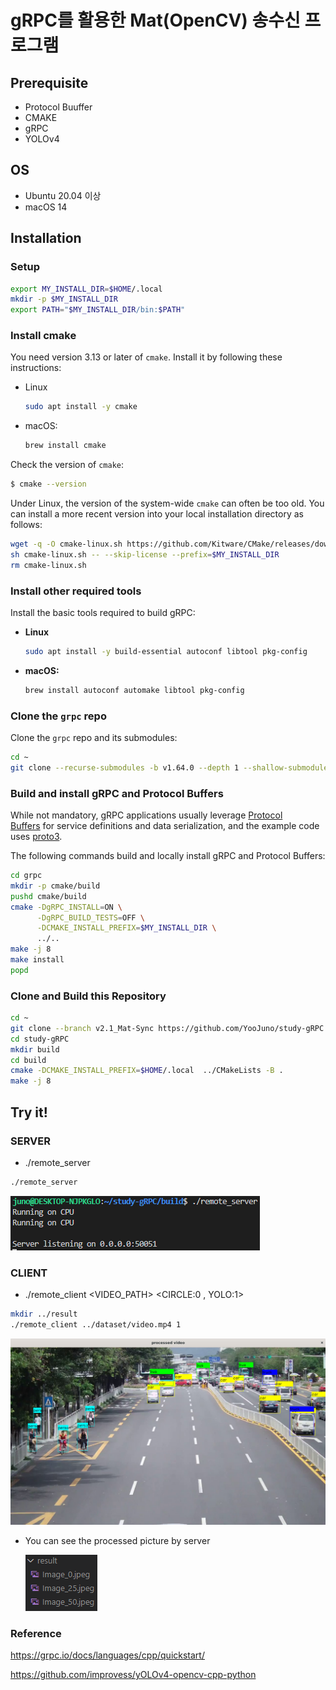 # gRPC를 활용한 Mat(OpenCV) 송수신 프로그램

## Prerequisite
- Protocol Buuffer
- CMAKE
- gRPC
- YOLOv4



## OS

- Ubuntu 20.04 이상
- macOS 14

## Installation

### Setup

```bash
export MY_INSTALL_DIR=$HOME/.local
mkdir -p $MY_INSTALL_DIR
export PATH="$MY_INSTALL_DIR/bin:$PATH"
```

### **Install cmake**

You need version 3.13 or later of `cmake`. Install it by following these instructions:

- Linux
    
    ```bash
    sudo apt install -y cmake
    ```
    
- macOS:
    
    ```bash
    brew install cmake
    ```
    

Check the version of `cmake`:

```bash
$ cmake --version
```


Under Linux, the version of the system-wide `cmake` can often be too old. You can install a more recent version into your local installation directory as follows:

```bash
wget -q -O cmake-linux.sh https://github.com/Kitware/CMake/releases/download/v3.19.6/cmake-3.19.6-Linux-x86_64.sh
sh cmake-linux.sh -- --skip-license --prefix=$MY_INSTALL_DIR
rm cmake-linux.sh
```

### **Install other required tools**

Install the basic tools required to build gRPC:

- **Linux**
    
    ```bash
    sudo apt install -y build-essential autoconf libtool pkg-config
    ```
    
- **macOS:**
    
    ```bash
    brew install autoconf automake libtool pkg-config
    ```
    

### **Clone the `grpc` repo**

Clone the `grpc` repo and its submodules:

```bash
cd ~
git clone --recurse-submodules -b v1.64.0 --depth 1 --shallow-submodules https://github.com/grpc/grpc
```

### **Build and install gRPC and Protocol Buffers**

While not mandatory, gRPC applications usually leverage [Protocol Buffers](https://developers.google.com/protocol-buffers) for service definitions and data serialization, and the example code uses [proto3](https://protobuf.dev/programming-guides/proto3).

The following commands build and locally install gRPC and Protocol Buffers:

```bash
cd grpc
mkdir -p cmake/build
pushd cmake/build
cmake -DgRPC_INSTALL=ON \
      -DgRPC_BUILD_TESTS=OFF \
      -DCMAKE_INSTALL_PREFIX=$MY_INSTALL_DIR \
      ../..
make -j 8
make install
popd
```

### Clone and Build this Repository

```bash
cd ~
git clone --branch v2.1_Mat-Sync https://github.com/YooJuno/study-gRPC.git
cd study-gRPC
mkdir build
cd build
cmake -DCMAKE_INSTALL_PREFIX=$HOME/.local  ../CMakeLists -B .
make -j 8
```

## **Try it!**

### SERVER

- ./remote_server

```bash
./remote_server
```
![alt text](images/image.png)    

### CLIENT

- ./remote_client   <VIDEO_PATH>   <CIRCLE:0 , YOLO:1>
```bash
mkdir ../result
./remote_client ../dataset/video.mp4 1
```
![alt text](images/image-1.png)


- You can see the processed picture by server

    ![alt text](images/image-2.png)

    

### Reference

https://grpc.io/docs/languages/cpp/quickstart/

https://github.com/improvess/yOLOv4-opencv-cpp-python